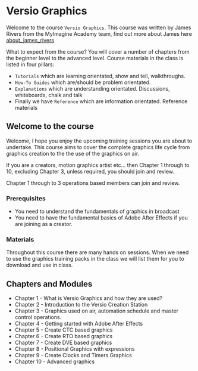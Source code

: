 <!--tag : [!versio_graphics_moc](!versio_graphics_moc.md)
-->
# Versio Graphics
Welcome to the course `Versio Graphics`. This course was written by James Rivers from the MyImagine Academy team, find out more about James here  [about_james_rivers](about_james_rivers.md)


What to expect from the course? You will cover a number of chapters from the beginner level to the advanced level. Course materials in the class is listed in four pillars:
- `Tutorials` which are learning orientated, show and tell, walkthroughs.
- `How-To Guides` which are/should be problem orientated.
- `Explanations` which are understanding orientated. Discussions, whiteboards, chalk and talk
- Finally we have `Reference` which are information orientated.  Reference materials

## Welcome to the course
Welcome, I hope you enjoy the upcoming training sessions you are about to undertake. This course aims to cover the complete graphics life cycle from graphics creation to the the use of the graphics on air.  

If you are a creators, motion graphics artist etc... then Chapter 1 through to 10, excluding Chapter 3, unless required, you should join and review. 

Chapter 1 through to 3 operations based members can join and review.  

### Prerequisites 
- You need to understand the fundamentals of graphics in broadcast
- You need to have the fundamental basics of Adobe After Effects if you are joining as a creator. 

### Materials 
Throughout this course there are many hands on sessions. When we need to use the graphics training packs in the class we will list them for you to download and use in class. 


## Chapters and Modules
- Chapter 1  - What is Versio Graphics and how they are used?
- Chapter 2 - Introduction to the Versio Creation Station 
- Chapter 3 - Graphics used on air, automation schedule and master control operations.
- Chapter 4 - Getting started with Adobe After Effects
- Chapter 5 - Create CTC based graphics
- Chapter 6 - Create RTO based graphics
- Chapter 7 - Create DVE based graphics
- Chapter 8 - Positional Graphics with expressions
- Chapter 9 - Create Clocks and Timers Graphics
- Chapter 10 - Advanced graphics



